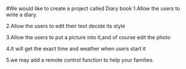 #We would like to create a project called Diary book
1.Allow the users to write a diary.  

2.Allow the users to edit their text decide its style  

3.Allow the users to put a picture into it,and of course edit the photo  

4.It will get the exact time and weather when users start it   

5.we may add a remote control function to help your families.